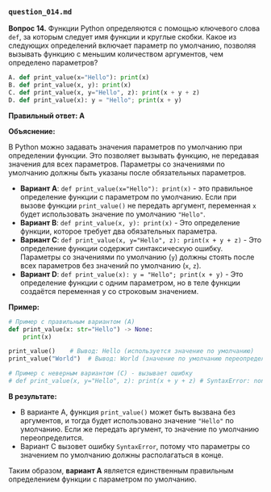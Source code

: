 ### `question_014.md`

**Вопрос 14.** Функции Python определяются с помощью ключевого слова `def`, за которым следует имя функции и круглые скобки. Какое из следующих определений включает параметр по умолчанию, позволяя вызывать функцию с меньшим количеством аргументов, чем определено параметров?

```python
A. def print_value(x="Hello"): print(x)
B. def print_value(x, y): print(x)
C. def print_value(x, y="Hello", z): print(x + y + z)
D. def print_value(x): y = "Hello"; print(x + y)
```

**Правильный ответ: A**

**Объяснение:**

В Python можно задавать значения параметров по умолчанию при определении функции. Это позволяет вызывать функцию, не передавая значения для всех параметров. Параметры со значениями по умолчанию должны быть указаны после обязательных параметров.

*   **Вариант A**: `def print_value(x="Hello"): print(x)` - это правильное определение функции с параметром по умолчанию. Если при вызове функции `print_value()` не передать аргумент, переменная `x` будет использовать значение по умолчанию `"Hello"`.
*  **Вариант B**: `def print_value(x, y): print(x)` - Это определение функции, которое требует два обязательных параметра.
*   **Вариант C**: `def print_value(x, y="Hello", z): print(x + y + z)` - Это определение функции содержит синтаксическую ошибку.  Параметры со значениями по умолчанию (`y`) должны стоять после всех параметров без значений по умолчанию (`x`, `z`).
*   **Вариант D**: `def print_value(x): y = "Hello"; print(x + y)` - Это определение функции с одним параметром, но в теле функции создаётся переменная y со строковым значением.

**Пример:**

```python
# Пример с правильным вариантом (A)
def print_value(x: str="Hello") -> None:
    print(x)

print_value()    # Вывод: Hello (используется значение по умолчанию)
print_value("World")  # Вывод: World (значение по умолчанию переопределено)

# Пример с неверным вариантом (C) - вызывает ошибку
# def print_value(x, y="Hello", z): print(x + y + z) # SyntaxError: non-default argument follows default argument
```

**В результате:**

*   В варианте A, функция `print_value()` может быть вызвана без аргументов, и тогда будет использовано значение `"Hello"` по умолчанию. Если же передать аргумент, то значение по умолчанию переопределится.
*   Вариант С вызовет ошибку `SyntaxError`, потому что параметры со значением по умолчанию должны располагаться в конце.

Таким образом, **вариант A** является единственным правильным определением функции с параметром по умолчанию.
